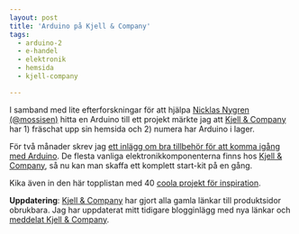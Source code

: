 ```yaml
---
layout: post
title: 'Arduino på Kjell & Company'
tags:
  - arduino-2
  - e-handel
  - elektronik
  - hemsida
  - kjell-company

---
```


I samband med lite efterforskningar för att hjälpa <a target="_blank" href="http://twitter.com/mossisen">Nicklas Nygren (@mossisen)</a> hitta en Arduino till ett projekt märkte jag att <a target="_blank" href="http://kjell.com">Kjell & Company</a> har 1) fräschat upp sin hemsida och 2) numera har Arduino i lager.



För två månader skrev jag <a href="https://niklaslindblad.se/2011/10/min-forsta-arduino-uppdatering/">ett inlägg om bra tillbehör för att komma igång med Arduino</a>. De flesta vanliga elektronikkomponenterna finns hos <a target="_blank" href="http://kjell.com">Kjell & Company</a>, så nu kan man skaffa ett komplett start-kit på en gång.

Kika även in den här topplistan med 40 <a href="http://hacknmod.com/hack/top-40-arduino-projects-of-the-web/" target="_blank">coola projekt för inspiration</a>.

<b>Uppdatering</b>: <a target="_blank" href="http://kjell.com">Kjell & Company</a> har gjort alla gamla länkar till produktsidor obrukbara. Jag har uppdaterat mitt tidigare blogginlägg med nya länkar och <a href="https://twitter.com/#!/nlindblad/status/149178043989114880" target="_blank">meddelat Kjell & Company</a>.


